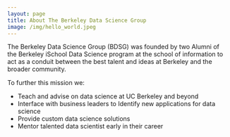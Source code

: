 ```yaml
---
layout: page
title: About The Berkeley Data Science Group
image: /img/hello_world.jpeg
---
```


The Berkeley Data Science Group (BDSG) was founded by two Alumni of the Berkeley iSchool Data Science program at the school of information to act as a conduit between the best talent and ideas at Berkeley and the broader community. 

To further this mission we:
- Teach and advise on data science at UC Berkeley and beyond
- Interface with business leaders to Identify new applications for data science
- Provide custom data science solutions
- Mentor talented data scientist early in their career

